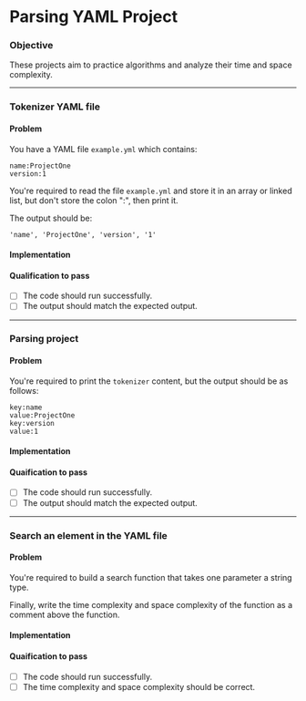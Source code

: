 # Parsing YAML Project
### Objective
These projects aim to practice algorithms and analyze their time and space complexity.

<hr>

### Tokenizer YAML file 
#### Problem
You have a YAML file `example.yml` which contains: 
```
name:ProjectOne
version:1
```
You're required to read the file `example.yml` and store it in an array or linked list, but don't store the colon ":", then print it. 

The output should be: 
```
'name', 'ProjectOne', 'version', '1'
```

#### Implementation


#### Qualification to pass
 - [ ] The code should run successfully.
 - [ ] The output should match the expected output.

<hr>

### Parsing project
#### Problem
You're required to print the `tokenizer` content, but the output should be as follows:
```
key:name
value:ProjectOne
key:version
value:1
```

#### Implementation

#### Quaification to pass
 - [ ] The code should run successfully.
 - [ ] The output should match the expected output.

<hr>

### Search an element in the YAML file

#### Problem
You're required to build a search function that takes one parameter a string type. 

Finally, write the time complexity and space complexity of the function as a comment above the function. 

#### Implementation

#### Quaification to pass
 - [ ] The code should run successfully.
 - [ ] The time complexity and space complexity should be correct.
